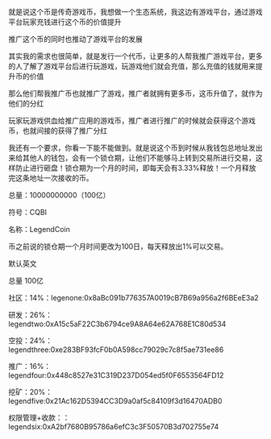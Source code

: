 就是说这个币是传奇游戏币，我想做一个生态系统，我这边有游戏平台，通过游戏平台玩家充钱进行这个币的价值提升



推广这个币的同时也推动了游戏平台的发展



其实我的需求也很简单，就是发行一个代币，让更多的人帮我推广游戏平台，更多的人了解了游戏平台后进行玩游戏，玩游戏他们就会充值，那么充值的钱就用来提升币的价值

那么他们帮我推广币也就推广了游戏，推广者就拥有更多币，这币升值了，就作为他们的分红

玩家玩游戏供血给推广应用的游戏币，推广者进行推广的时候就会获得这个游戏币，也就间接的获得了推广分红

我还有一个要求，你看一下能不能做到。就是说这个币到时候从我钱包总地址发出来给其他人的钱包，会有一个锁仓期，让他们不能够马上转到交易所进行交易，这样防止进行砸盘！锁仓期为一个月的时间，即每天会有3.33%释放！一个月释放完这条地址一次接收的币。



总量：10000000000（100亿）

符号：CQBI

名称：LegendCoin

币之前说的锁仓期一个月时间更改为100日，每天释放出1%可以交易。

默认英文

总量 100亿

社区：14%：legenone:0x8aBc091b776357A0019cB7B69a956a2f6BEeE3a2

研发：26%：legendtwo:0xA15c5aF22C3b6794ce9A8A64e62A768E1C80d534

空投：24%：legendthree:0xe283BF93fcF0b0A598cc79029c7c8f5ae731ee86

推广：16%：legendfour:0x448c8527e31C319D237D054ed5f0F6553564FD12

挖矿：20%：legendfive:0x21Ac162D5394CC3D9a0af5c84109f3d16470ADB0

权限管理+收款：：legendsix:0xA2bf7680B95786a6efC3c3F50570B3d702755e74
